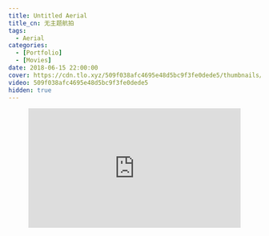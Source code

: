 ```yaml
---
title: Untitled Aerial
title_cn: 无主题航拍
tags:
  - Aerial
categories:
  - [Portfolio]
  - [Movies]
date: 2018-06-15 22:00:00
cover: https://cdn.tlo.xyz/509f038afc4695e48d5bc9f3fe0dede5/thumbnails/thumbnail.jpg?time=2m2s
video: 509f038afc4695e48d5bc9f3fe0dede5
hidden: true
---
```


<figure class="my-video">
  <div style="position: relative; padding-top: 56.25%;"><iframe src="https://cdn.tlo.xyz/509f038afc4695e48d5bc9f3fe0dede5/iframe?preload=metadata&poster=https%3A%2F%2Fcdn.tlo.xyz%2F509f038afc4695e48d5bc9f3fe0dede5%2Fthumbnails%2Fthumbnail.jpg%3Ftime%3D2m2s%26height%3D600" style="border: none; position: absolute; top: 0; left: 0; height: 100%; width: 100%;" allow="accelerometer; gyroscope; autoplay; encrypted-media; picture-in-picture;" allowfullscreen="true"></iframe></div>
</figure>
